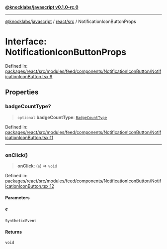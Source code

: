 [**@knocklabs/javascript v0.1.0-rc.0**](../../../README.md)

***

[@knocklabs/javascript](../../../modules.md) / [react/src](../README.md) / NotificationIconButtonProps

# Interface: NotificationIconButtonProps

Defined in: [packages/react/src/modules/feed/components/NotificationIconButton/NotificationIconButton.tsx:9](https://github.com/knocklabs/javascript/blob/main/packages/react/src/modules/feed/components/NotificationIconButton/NotificationIconButton.tsx#L9)

## Properties

### badgeCountType?

> `optional` **badgeCountType**: [`BadgeCountType`](../type-aliases/BadgeCountType.md)

Defined in: [packages/react/src/modules/feed/components/NotificationIconButton/NotificationIconButton.tsx:11](https://github.com/knocklabs/javascript/blob/main/packages/react/src/modules/feed/components/NotificationIconButton/NotificationIconButton.tsx#L11)

***

### onClick()

> **onClick**: (`e`) => `void`

Defined in: [packages/react/src/modules/feed/components/NotificationIconButton/NotificationIconButton.tsx:12](https://github.com/knocklabs/javascript/blob/main/packages/react/src/modules/feed/components/NotificationIconButton/NotificationIconButton.tsx#L12)

#### Parameters

##### e

`SyntheticEvent`

#### Returns

`void`

